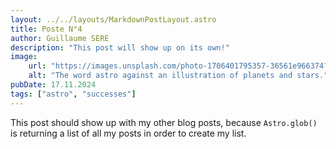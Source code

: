 ```yaml
---
layout: ../../layouts/MarkdownPostLayout.astro
title: Poste N°4
author: Guillaume SERE
description: "This post will show up on its own!"
image:
    url: "https://images.unsplash.com/photo-1706401795357-36561e966374?crop=entropy&cs=tinysrgb&fit=max&fm=jpg&ixid=M3w0MDY2NDd8MHwxfGFsbHwxMTI5M3x8fHx8fHx8MTczMTY4MDMzOHw&ixlib=rb-4.0.3&q=80&w=400"
    alt: "The word astro against an illustration of planets and stars."
pubDate: 17.11.2024
tags: ["astro", "successes"]
---
```

This post should show up with my other blog posts, because `Astro.glob()` is returning a list of all my posts in order to create my list.